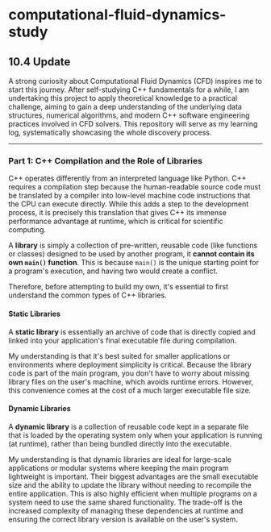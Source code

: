 # computational-fluid-dynamics-study

## 10.4 Update
A strong curiosity about Computational Fluid Dynamics (CFD) inspires me to start this journey. After self-studying C++ fundamentals for a while, I am undertaking this project to apply theoretical knowledge to a practical challenge, aiming to gain a deep understanding of the underlying data structures, numerical algorithms, and modern C++ software engineering practices involved in CFD solvers.
This repository will serve as my learning log, systematically showcasing the whole discovery process.

---

### Part 1: C++ Compilation and the Role of Libraries

C++ operates differently from an interpreted language like Python. C++ requires a compilation step because the human-readable source code must be translated by a compiler into low-level machine code instructions that the CPU can execute directly. While this adds a step to the development process, it is precisely this translation that gives C++ its immense performance advantage at runtime, which is critical for scientific computing.

A **library** is simply a collection of pre-written, reusable code (like functions or classes) designed to be used by another program, it **cannot contain its own `main()` function**. This is because `main()` is the unique starting point for a program's execution, and having two would create a conflict.

Therefore, before attempting to build my own, it's essential to first understand the common types of C++ libraries.

#### Static Libraries
A **static library** is essentially an archive of code that is directly copied and linked into your application's final executable file during compilation.

My understanding is that it's best suited for smaller applications or environments where deployment simplicity is critical. Because the library code is part of the main program, you don't have to worry about missing library files on the user's machine, which avoids runtime errors. However, this convenience comes at the cost of a much larger executable file size.

#### Dynamic Libraries

A **dynamic library** is a collection of reusable code kept in a separate file that is loaded by the operating system only when your application is running (at runtime), rather than being bundled directly into the executable.

My understanding is that dynamic libraries are ideal for large-scale applications or modular systems where keeping the main program lightweight is important. Their biggest advantages are the small executable size and the ability to update the library without needing to recompile the entire application. This is also highly efficient when multiple programs on a system need to use the same shared functionality. The trade-off is the increased complexity of managing these dependencies at runtime and ensuring the correct library version is available on the user's system.
